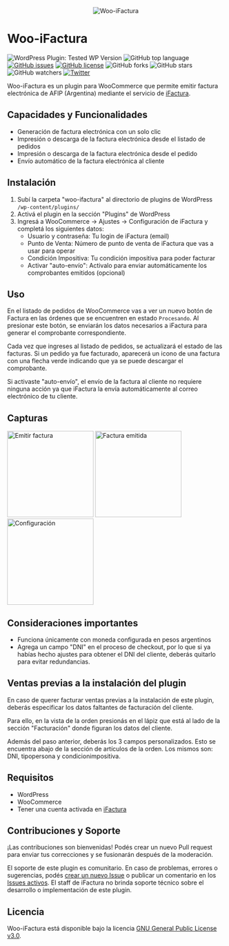<div align="center"><img alt="Woo-iFactura" src="../assets/Woo-iFactura-small.png?raw=true"></div>

# Woo-iFactura

![WordPress Plugin: Tested WP Version](https://img.shields.io/wordpress/plugin/tested/woocommerce)
![GitHub top language](https://img.shields.io/github/languages/top/fedealvz/Woo-iFactura)
[![GitHub issues](https://img.shields.io/github/issues/fedealvz/Woo-iFactura)](https://github.com/fedealvz/Woo-iFactura/issues)
[![GitHub license](https://img.shields.io/github/license/fedealvz/Woo-iFactura)](https://github.com/fedealvz/Woo-iFactura/blob/master/LICENSE)
![GitHub forks](https://img.shields.io/github/forks/fedealvz/Woo-iFactura?style=social)
![GitHub stars](https://img.shields.io/github/stars/fedealvz/Woo-iFactura?style=social)
![GitHub watchers](https://img.shields.io/github/watchers/fedealvz/Woo-iFactura?style=social)
[![Twitter](https://img.shields.io/twitter/url?style=social&url=https%3A%2F%2Fgithub.com%2Ffedealvz%2FWoo-iFactura)](https://twitter.com/intent/tweet?text=iFactura%2BWooCommerce%20❤️%20@fedealvz&url=https%3A%2F%2Fgithub.com%2Ffedealvz%2FWoo-iFactura)

Woo-iFactura es un plugin para WooCommerce que permite emitir factura electrónica de AFIP (Argentina) mediante el servicio de [iFactura](https://www.ifactura.com.ar/).

## Capacidades y Funcionalidades

* Generación de factura electrónica con un solo clic
* Impresión o descarga de la factura electrónica desde el listado de pedidos
* Impresión o descarga de la factura electrónica desde el pedido
* Envío automático de la factura electrónica al cliente

## Instalación

1. Subí la carpeta "woo-ifactura" al directorio de plugins de WordPress `/wp-content/plugins/`
2. Activá el plugin en la sección "Plugins" de WordPress
3. Ingresá a WooCommerce -> Ajustes -> Configuración de iFactura y completá los siguientes datos:
    * Usuario y contraseña: Tu login de iFactura (email)
    * Punto de Venta: Número de punto de venta de iFactura que vas a usar para operar
    * Condición Impositiva: Tu condición impositiva para poder facturar
    * Activar "auto-envío": Activalo para enviar automáticamente los comprobantes emitidos (opcional)

## Uso

En el listado de pedidos de WooCommerce vas a ver un nuevo botón de Factura en las órdenes que se encuentren en estado `Procesando`. Al presionar este botón, se enviarán los datos necesarios a iFactura para generar el comprobante correspondiente.

Cada vez que ingreses al listado de pedidos, se actualizará el estado de las facturas. Si un pedido ya fue facturado, aparecerá un icono de una factura con una flecha verde indicando que ya se puede descargar el comprobante.

Si activaste "auto-envío", el envío de la factura al cliente no requiere ninguna acción ya que iFactura la envía automáticamente al correo electrónico de tu cliente.

## Capturas

<img alt="Emitir factura" title="Emitir factura" src="../assets/wooifactura-emitir.png?raw=true" width="200"> <img alt="Factura emitida" title="Factura emitida" src="../assets/wooifactura-emitido.png?raw=true" width="200"> <img alt="Configuración" title="Configuración" src="../assets/wooifactura-config.png?raw=true" width="200">

## Consideraciones importantes

* Funciona únicamente con moneda configurada en pesos argentinos
* Agrega un campo "DNI" en el proceso de checkout, por lo que si ya habías hecho ajustes para obtener el DNI del cliente, deberás quitarlo para evitar redundancias.

## Ventas previas a la instalación del plugin

En caso de querer facturar ventas previas a la instalación de este plugin, deberás especificar los datos faltantes de facturación del cliente.

Para ello, en la vista de la orden presionás en el lápiz que está al lado de la sección "Facturación" donde figuran los datos del cliente.

Además del paso anterior, deberás los 3 campos personalizados. Esto se encuentra abajo de la sección de artículos de la orden. Los mismos son: DNI, tipopersona y condicionimpositiva.

## Requisitos

- WordPress
- WooCommerce
- Tener una cuenta activada en [iFactura](https://www.ifactura.com.ar/)

## Contribuciones y Soporte

¡Las contribuciones son bienvenidas! Podés crear un nuevo Pull request para enviar tus correcciones y se fusionarán después de la moderación.

El soporte de este plugin es comunitario. En caso de problemas, errores o sugerencias, podés [crear un nuevo Issue](https://github.com/fedealvz/Woo-iFactura/issues/new) o publicar un comentario en los [Issues activos](https://github.com/fedealvz/Woo-iFactura/issues). El staff de iFactura no brinda soporte técnico sobre el desarrollo o implementación de este plugin.

## Licencia

Woo-iFactura está disponible bajo la licencia [GNU General Public License v3.0](https://github.com/fedealvz/Woo-iFactura/blob/master/LICENSE).